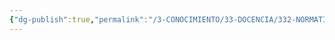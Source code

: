 ```yaml
---
{"dg-publish":true,"permalink":"/3-CONOCIMIENTO/33-DOCENCIA/332-NORMATIVA/Formación Profesional (FP)/"}
---
```


